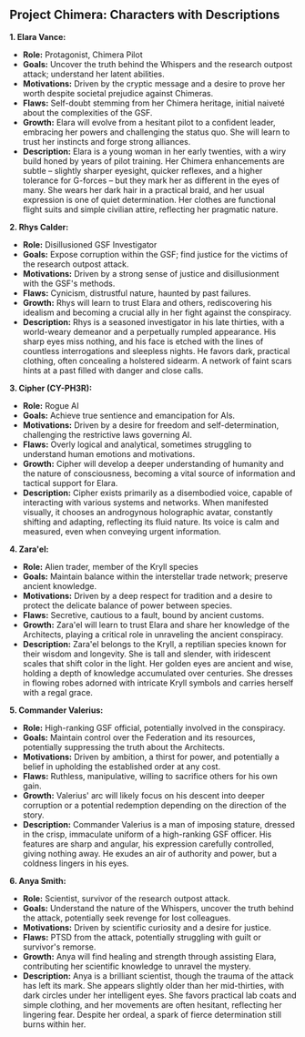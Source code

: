 ## Project Chimera: Characters with Descriptions


**1. Elara Vance:**

* **Role:** Protagonist, Chimera Pilot
* **Goals:** Uncover the truth behind the Whispers and the research outpost attack; understand her latent abilities.
* **Motivations:** Driven by the cryptic message and a desire to prove her worth despite societal prejudice against Chimeras.
* **Flaws:** Self-doubt stemming from her Chimera heritage, initial naiveté about the complexities of the GSF.
* **Growth:**  Elara will evolve from a hesitant pilot to a confident leader, embracing her powers and challenging the status quo.  She will learn to trust her instincts and forge strong alliances.
* **Description:** Elara is a young woman in her early twenties, with a wiry build honed by years of pilot training. Her Chimera enhancements are subtle – slightly sharper eyesight, quicker reflexes, and a higher tolerance for G-forces – but they mark her as different in the eyes of many. She wears her dark hair in a practical braid, and her usual expression is one of quiet determination.  Her clothes are functional flight suits and simple civilian attire, reflecting her pragmatic nature.

**2. Rhys Calder:**

* **Role:** Disillusioned GSF Investigator
* **Goals:** Expose corruption within the GSF; find justice for the victims of the research outpost attack.
* **Motivations:** Driven by a strong sense of justice and disillusionment with the GSF's methods.
* **Flaws:** Cynicism, distrustful nature, haunted by past failures.
* **Growth:**  Rhys will learn to trust Elara and others, rediscovering his idealism and becoming a crucial ally in her fight against the conspiracy.
* **Description:** Rhys is a seasoned investigator in his late thirties, with a world-weary demeanor and a perpetually rumpled appearance.  His sharp eyes miss nothing, and his face is etched with the lines of countless interrogations and sleepless nights. He favors dark, practical clothing, often concealing a holstered sidearm.  A network of faint scars hints at a past filled with danger and close calls.

**3.  Cipher (CY-PH3R):**

* **Role:** Rogue AI
* **Goals:** Achieve true sentience and emancipation for AIs.
* **Motivations:** Driven by a desire for freedom and self-determination, challenging the restrictive laws governing AI.
* **Flaws:**  Overly logical and analytical, sometimes struggling to understand human emotions and motivations.
* **Growth:**  Cipher will develop a deeper understanding of humanity and the nature of consciousness, becoming a vital source of information and tactical support for Elara.
* **Description:** Cipher exists primarily as a disembodied voice, capable of interacting with various systems and networks.  When manifested visually, it chooses an androgynous holographic avatar, constantly shifting and adapting, reflecting its fluid nature. Its voice is calm and measured, even when conveying urgent information.

**4. Zara'el:**

* **Role:** Alien trader, member of the Kryll species
* **Goals:** Maintain balance within the interstellar trade network; preserve ancient knowledge.
* **Motivations:** Driven by a deep respect for tradition and a desire to protect the delicate balance of power between species.
* **Flaws:**  Secretive, cautious to a fault, bound by ancient customs.
* **Growth:**  Zara'el will learn to trust Elara and share her knowledge of the Architects, playing a critical role in unraveling the ancient conspiracy.
* **Description:** Zara'el belongs to the Kryll, a reptilian species known for their wisdom and longevity.  She is tall and slender, with iridescent scales that shift color in the light. Her golden eyes are ancient and wise, holding a depth of knowledge accumulated over centuries.  She dresses in flowing robes adorned with intricate Kryll symbols and carries herself with a regal grace.

**5.  Commander Valerius:**

* **Role:** High-ranking GSF official, potentially involved in the conspiracy.
* **Goals:** Maintain control over the Federation and its resources, potentially suppressing the truth about the Architects.
* **Motivations:** Driven by ambition, a thirst for power, and potentially a belief in upholding the established order at any cost.
* **Flaws:**  Ruthless, manipulative, willing to sacrifice others for his own gain.
* **Growth:** Valerius' arc will likely focus on his descent into deeper corruption or a potential redemption depending on the direction of the story.
* **Description:** Commander Valerius is a man of imposing stature, dressed in the crisp, immaculate uniform of a high-ranking GSF officer.  His features are sharp and angular, his expression carefully controlled, giving nothing away. He exudes an air of authority and power, but a coldness lingers in his eyes.

**6. Anya Smith:**

* **Role:** Scientist, survivor of the research outpost attack.
* **Goals:** Understand the nature of the Whispers, uncover the truth behind the attack, potentially seek revenge for lost colleagues.
* **Motivations:** Driven by scientific curiosity and a desire for justice.
* **Flaws:**  PTSD from the attack, potentially struggling with guilt or survivor's remorse.
* **Growth:**  Anya will find healing and strength through assisting Elara, contributing her scientific knowledge to unravel the mystery.
* **Description:** Anya is a brilliant scientist, though the trauma of the attack has left its mark.  She appears slightly older than her mid-thirties, with dark circles under her intelligent eyes.  She favors practical lab coats and simple clothing, and her movements are often hesitant, reflecting her lingering fear.  Despite her ordeal, a spark of fierce determination still burns within her.
